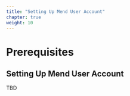```yaml
---
title: "Setting Up Mend User Account"
chapter: true
weight: 10
---
```


# Prerequisites

## Setting Up Mend User Account

TBD
